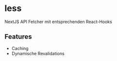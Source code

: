 # less

NextJS API Fetcher mit entsprechenden React-Hooks

## Features

-   Caching
-   Dynamische Revalidations
